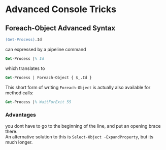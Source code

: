# Advanced Console Tricks

## Foreach-Object Advanced Syntax

```ps
(Get-Process).Id
```

can expressed by a pipeline command

```ps
Get-Process |% Id
```

which translates to 

```ps
Get-Process | Foreach-Object { $_.Id }
```

This short form of writing `Foreach-Object` is actually also available for method calls:


```ps
Get-Process |% WaitForExit 55
```


### Advantages
you dont have to go to the beginning of the line, and put an opening brace there.  
An alternative solution to this is `Select-Object -ExpandProperty`, but its much longer.
